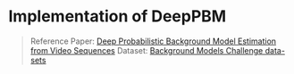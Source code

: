 # Implementation of DeepPBM 

> Reference Paper: [Deep Probabilistic Background Model Estimation from Video Sequences](https://arxiv.org/pdf/1902.00820.pdf)
> Dataset: [Background Models Challenge data-sets](http://backgroundmodelschallenge.eu/)